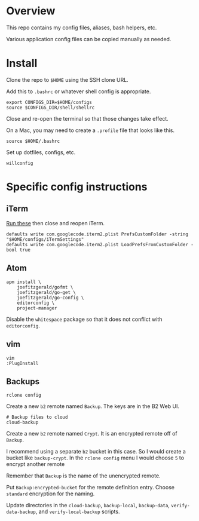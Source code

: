 # Overview

This repo contains my config files, aliases, bash helpers, etc.

Various application config files can be copied manually as needed.

# Install

Clone the repo to `$HOME` using the SSH clone URL.

Add this to `.bashrc` or whatever shell config is appropriate.

```
export CONFIGS_DIR=$HOME/configs
source $CONFIGS_DIR/shell/shellrc
```

Close and re-open the terminal so that those changes take effect.

On a Mac, you may need to create a `.profile` file that looks like this.

```
source $HOME/.bashrc
```

Set up dotfiles, configs, etc.

```
willconfig
```

# Specific config instructions

## iTerm

[Run these](http://stratus3d.com/blog/2015/02/28/sync-iterm2-profile-with-dotfiles-repository/) then close and reopen iTerm.

```
defaults write com.googlecode.iterm2.plist PrefsCustomFolder -string "$HOME/configs/iTermSettings"
defaults write com.googlecode.iterm2.plist LoadPrefsFromCustomFolder -bool true
```

## Atom

```
apm install \
	joefitzgerald/gofmt \
	joefitzgerald/go-get \
	joefitzgerald/go-config \
	editorconfig \
	project-manager
```

Disable the `whitespace` package so that it does not conflict with `editorconfig`.

## vim

```
vim
:PlugInstall
```

## Backups

```
rclone config
```

Create a new `b2` remote named `Backup`. The keys are in the B2 Web UI.

```
# Backup files to cloud
cloud-backup
```

Create a new `b2` remote named `Crypt`. It is an encrypted remote off of `Backup`.

I recommend using a separate `b2` bucket in this case. So I would create a bucket like `backup-crypt`. In the `rclone config` menu I would choose `5` to encrypt another remote

Remember that `Backup` is the name of the unencrypted remote.

Put `Backup:encrypted-bucket` for the remote definition entry. Choose `standard` encryption for the naming.

Update directories in the `cloud-backup`, `backup-local`, `backup-data`, `verify-data-backup`, and `verify-local-backup` scripts.

